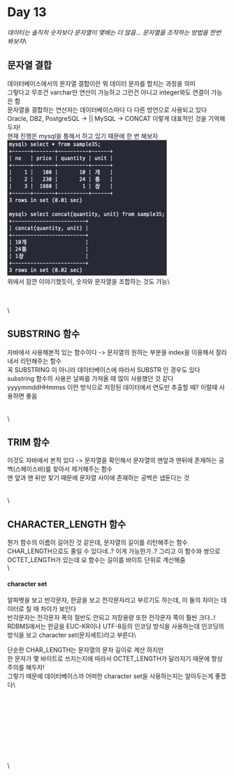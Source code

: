 # Day 13

_데이터는 솔직히 숫자보다 문자열이 몇배는 더 많음... 문자열을 조작하는 방법을 한번 봐보자_\


## 문자열 결합

데이터베이스에서의 문자열 결합이란 뭐 데이터 문자를 합치는 과정을 의미\
그렇다고 무조건 varchar만 연산이 가능하고 그런건 아니고 integer와도 연결이 가능은 함\
문자열을 결합하는 연산자는 데이터베이스마다 다 다른 방언으로 사용되고 있다\
Oracle, DB2, PostgreSQL -> || MySQL -> CONCAT 이렇게 대표적인 것을 기억해두자!\
현재 진행은 mysql을 통해서 하고 있기 때문에 한 번 해보자\
![img.png](images/13-1.png)\
위에서 잠깐 이야기했듯이, 숫자와 문자열을 조합하는 것도 가능\


\
\
\


## SUBSTRING 함수

자바에서 사용해본적 있는 함수이다 -> 문자열의 원하는 부분을 index을 이용해서 잘라내서 리턴해주는 함수\
꼭 SUBSTRING 이 아니라 데이터베이스에 따라서 SUBSTR 인 경우도 있다\
substring 함수의 사용은 날짜를 가져올 때 많이 사용했던 것 같다\
yyyymmddHHmmss 이런 방식으로 저장된 데이터에서 연도만 추출할 때? 이럴때 사용하면 좋음\
\
\
\


## TRIM 함수

이것도 자바에서 본적 있다 -> 문자열을 확인해서 문자열의 맨앞과 맨뒤에 존재하는 공백(스페이스바)를 찾아서 제거해주는 함수\
맨 앞과 맨 뒤만 찾기 때문에 문자열 사이에 존재하는 공백은 냅둔다는 것\
\
\
\


## CHARACTER\_LENGTH 함수

뭔가 함수의 이름이 길어진 것 같은데, 문자열의 길이를 리턴해주는 함수\
CHAR\_LENGTH으로도 줄일 수 있다네..? 이게 가능한가..? 그리고 이 함수와 쌍으로 OCTET\_LENGTH가 있는데 요 함수는 길이를 바이트 단위로 계산해줌\
\


#### character set

알파벳을 보고 반각문자, 한글을 보고 전각문자라고 부르기도 하는데, 이 둘의 차이는 데이터로 칠 때 차이가 보인다\
반각문자는 전각문자 폭의 절반도 안되고 저장용량 또한 전각문자 쪽이 훨씬 크다..!\
RDBMS에서는 한글을 EUC-KR이나 UTF-8등의 인코딩 방식을 사용하는데 인코딩의 방식을 보고 character set(문자세트)라고 부른다\


단순한 CHAR\_LENGTH는 문자열의 문자 길이로 계산 하지만\
한 문자가 몇 바이트로 쓰지는지에 따라서 OCTET\_LENGTH가 달라지기 때문에 항상 주의를 해두자!\
그렇기 때문에 데이터베이스까 어떠한 character set을 사용하는지는 알아두는게 좋겠다\


\
\
\
\
\
\
\
\
\
\
